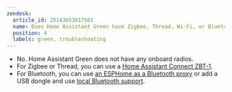```yaml
---
zendesk:
  article_id: 25143653817501
  name: Does Home Assistant Green have Zigbee, Thread, Wi-Fi, or Bluetooth?
  position: 4
  labels: green, troubleshooting
---
```


- No. Home Assistant Green does not have any onboard radios.
- For Zigbee or Thread, you can use a [Home Assistant Connect ZBT-1](https://www.home-assistant.io/connectzbt1).
- For Bluetooth, you can use [an ESPHome as a Bluetooth proxy](https://esphome.io/projects/?type=bluetooth) or add a USB dongle and use [local Bluetooth support](https://www.home-assistant.io/integrations/bluetooth/).

